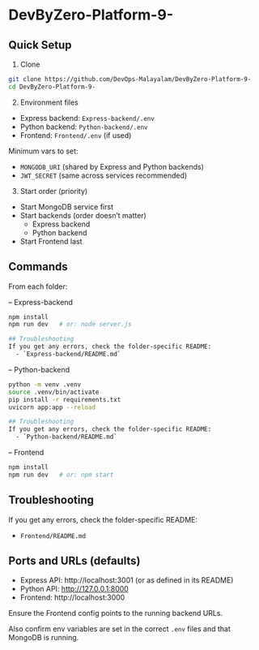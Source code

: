 # DevByZero-Platform-9-

## Quick Setup

1) Clone
```bash
git clone https://github.com/DevOps-Malayalam/DevByZero-Platform-9-
cd DevByZero-Platform-9-
```

2) Environment files
- Express backend: `Express-backend/.env`
- Python backend: `Python-backend/.env`
- Frontend: `Frontend/.env` (if used)

Minimum vars to set:
- `MONGODB_URI` (shared by Express and Python backends)
- `JWT_SECRET` (same across services recommended)

3) Start order (priority)
- Start MongoDB service first
- Start backends (order doesn’t matter)
  - Express backend
  - Python backend
- Start Frontend last

## Commands

From each folder:

– Express-backend
```bash
npm install
npm run dev   # or: node server.js

## Troubleshooting
If you get any errors, check the folder-specific README:
  - `Express-backend/README.md`
```

– Python-backend
```bash
python -m venv .venv
source .venv/bin/activate
pip install -r requirements.txt
uvicorn app:app --reload

## Troubleshooting
If you get any errors, check the folder-specific README:
  - `Python-backend/README.md`
```

– Frontend
```bash
npm install
npm run dev   # or: npm start
```
## Troubleshooting
If you get any errors, check the folder-specific README:
  - `Frontend/README.md`

## Ports and URLs (defaults)
- Express API: http://localhost:3001 (or as defined in its README)
- Python API:  http://127.0.0.1:8000
- Frontend:     http://localhost:3000

Ensure the Frontend config points to the running backend URLs.




Also confirm env variables are set in the correct `.env` files and that MongoDB is running.
